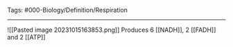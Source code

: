 Tags: #000-Biology/Definition/Respiration 

---
![[Pasted image 20231015163853.png]]
Produces 6 [[NADH]], 2 [[FADH]] and 2 [[ATP]]
